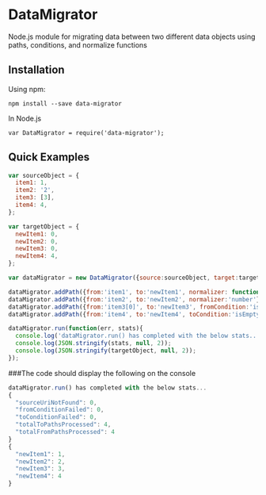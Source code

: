 # DataMigrator
Node.js module for migrating data between two different data objects using paths, conditions, and normalize functions

## Installation
Using npm:
```
npm install --save data-migrator
```
In Node.js
```
var DataMigrator = require('data-migrator');

```
## Quick Examples

```js
var sourceObject = {
  item1: 1,
  item2: '2',
  item3: [3],
  item4: 4,
};

var targetObject = {
  newItem1: 0,
  newItem2: 0,
  newItem3: 0,
  newItem4: 4,
};

var dataMigrator = new DataMigrator({source:sourceObject, target:targetObject});

dataMigrator.addPath({from:'item1', to:'newItem1', normalizer: function(value){ return value; }});
dataMigrator.addPath({from:'item2', to:'newItem2', normalizer:'number'});
dataMigrator.addPath({from:'item3[0]', to:'newItem3', fromCondition:'isNumber'});
dataMigrator.addPath({from:'item4', to:'newItem4', toCondition:'isEmpty'});

dataMigrator.run(function(err, stats){
  console.log('dataMigrator.run() has completed with the below stats...');
  console.log(JSON.stringify(stats, null, 2));
  console.log(JSON.stringify(targetObject, null, 2));
});
```
###The code should display the following on the console
```js
dataMigrator.run() has completed with the below stats...
{
  "sourceUriNotFound": 0,
  "fromConditionFailed": 0,
  "toConditionFailed": 0,
  "totalToPathsProcessed": 4,
  "totalFromPathsProcessed": 4
}
{
  "newItem1": 1,
  "newItem2": 2,
  "newItem3": 3,
  "newItem4": 4
}
```
